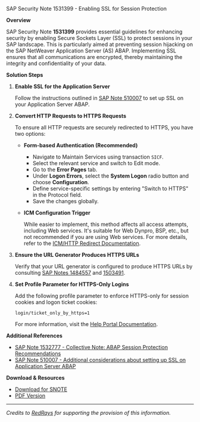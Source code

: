 SAP Security Note 1531399 - Enabling SSL for Session Protection

**Overview**

SAP Security Note **1531399** provides essential guidelines for enhancing security by enabling Secure Sockets Layer (SSL) to protect sessions in your SAP landscape. This is particularly aimed at preventing session hijacking on the SAP NetWeaver Application Server (AS) ABAP. Implementing SSL ensures that all communications are encrypted, thereby maintaining the integrity and confidentiality of your data.

**Solution Steps**

1. **Enable SSL for the Application Server**
   
   Follow the instructions outlined in [SAP Note 510007](https://me.sap.com/notes/510007) to set up SSL on your Application Server ABAP.

2. **Convert HTTP Requests to HTTPS Requests**
   
   To ensure all HTTP requests are securely redirected to HTTPS, you have two options:
   
   - **Form-based Authentication (Recommended)**
     
     - Navigate to Maintain Services using transaction `SICF`.
     - Select the relevant service and switch to Edit mode.
     - Go to the **Error Pages** tab.
     - Under **Logon Errors**, select the **System Logon** radio button and choose **Configuration**.
     - Define service-specific settings by entering "Switch to HTTPS" in the Protocol field.
     - Save the changes globally.

   - **ICM Configuration Trigger**
     
     While easier to implement, this method affects all access attempts, including Web services. It's suitable for Web Dynpro, BSP, etc., but not recommended if you are using Web services. For more details, refer to the [ICM/HTTP Redirect Documentation](https://me.sap.com/saphelp_nw70ehp1/helpdata/en/48/43ebd8a59c34d9e10000000a42189d/frameset.htm).

3. **Ensure the URL Generator Produces HTTPS URLs**
   
   Verify that your URL generator is configured to produce HTTPS URLs by consulting [SAP Notes 1484557](https://me.sap.com/notes/1484557) and [1503491](https://me.sap.com/notes/1503491).

4. **Set Profile Parameter for HTTPS-Only Logins**
   
   Add the following profile parameter to enforce HTTPS-only for session cookies and logon ticket cookies:
   
   ```
   login/ticket_only_by_https=1
   ```
   
   For more information, visit the [Help Portal Documentation](https://me.sap.com/saphelp_nw70ehp1/helpdata/en/22/41c43ac23cef2fe10000000a114084/frameset.htm).

**Additional References**

- [SAP Note 1532777 - Collective Note: ABAP Session Protection Recommendations](https://me.sap.com/notes/1532777)
- [SAP Note 510007 - Additional considerations about setting up SSL on Application Server ABAP](https://me.sap.com/notes/510007)

**Download & Resources**

- [Download for SNOTE](https://notesdownloads.sap.com/note/0040000017135032017)
- [PDF Version](https://userapps.support.sap.com/sap/support/sfm/notes/print/0001531399?language=en-US&token=89632DAC1A93B81E84396360189D462B)

---

*Credits to [RedRays](https://redrays.io) for supporting the provision of this information.*